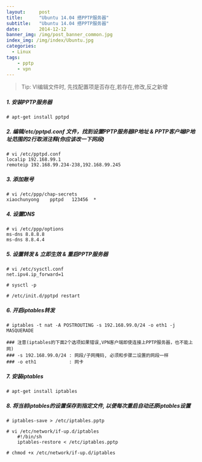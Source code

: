 ```yaml
---
layout:     post
title:      "Ubuntu 14.04 搭PPTP服务器"
subtitle:   "Ubuntu 14.04 搭PPTP服务器"
date:       2014-12-12
banner_img: /img/post_banner_common.jpg
index_img: /img/index/Ubuntu.jpg
categories:
  - Linux
tags:
    - pptp
    - vpn
---
```


> Tip: VI编辑文件时, 先找配置项是否存在,若存在,修改,反之新增

##### 1. 安装PPTP服务器
```
# apt-get install pptpd
```

##### 2. 编辑/etc/pptpd.conf 文件，找到设置PPTP服务器IP地址 & PPTP客户端IP地址范围的2行取消注释(你应该改一下网段)

```
# vi /etc/pptpd.conf
localip 192.168.99.1
remoteip 192.168.99.234-238,192.168.99.245
```

##### 3. 添加账号

```
# vi /etc/ppp/chap-secrets
xiaochunyong    pptpd   123456  *
```

##### 4. 设置DNS

```
# vi /etc/ppp/options
ms-dns 8.8.8.8
ms-dns 8.8.4.4
```

##### 5. 设置转发 & 立即生效 & 重启PPTP服务器
```
# vi /etc/sysctl.conf
net.ipv4.ip_forward=1

# sysctl -p

# /etc/init.d/pptpd restart
```


##### 6. 开启iptables转发
```
# iptables -t nat -A POSTROUTING -s 192.168.99.0/24 -o eth1 -j MASQUERADE

### 注意(iptables的下面2个选项如果错误,VPN客户端即使连接上PPTP服务器，也不能上网)
### -s 192.168.99.0/24 : 网段/子网掩码, 必须和步骤二设置的网段一样
### -o eth1            : 网卡
```


##### 7. 安装iptables
```
# apt-get install iptables
```
        
##### 8. 将当前iptables的设置保存到指定文件, 以便每次重启自动还原iptables设置

```
# iptables-save > /etc/iptables.pptp

# vi /etc/network/if-up.d/iptables
    #!/bin/sh
    iptables-restore < /etc/iptables.pptp

# chmod +x /etc/network/if-up.d/iptables
```
